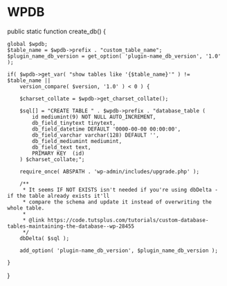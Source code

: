# WPDB

public static function create_db() {

    global $wpdb;
    $table_name = $wpdb->prefix . "custom_table_name";
    $plugin_name_db_version = get_option( 'plugin-name_db_version', '1.0' );

    if( $wpdb->get_var( "show tables like '{$table_name}'" ) != $table_name ||
        version_compare( $version, '1.0' ) < 0 ) {

        $charset_collate = $wpdb->get_charset_collate();

        $sql[] = "CREATE TABLE " . $wpdb->prefix . "database_table (
            id mediumint(9) NOT NULL AUTO_INCREMENT,
            db_field_tinytext tinytext,
            db_field_datetime DEFAULT '0000-00-00 00:00:00',
            db_field_varchar varchar(128) DEFAULT '',
            db_field_mediumint mediumint,
            db_field_text text,
            PRIMARY KEY  (id)
        ) $charset_collate;";

        require_once( ABSPATH . 'wp-admin/includes/upgrade.php' );

        /**
         * It seems IF NOT EXISTS isn't needed if you're using dbDelta - if the table already exists it'll
         * compare the schema and update it instead of overwriting the whole table.
         *
         * @link https://code.tutsplus.com/tutorials/custom-database-tables-maintaining-the-database--wp-28455
         */
        dbDelta( $sql );

        add_option( 'plugin-name_db_version', $plugin_name_db_version );

    }

}
